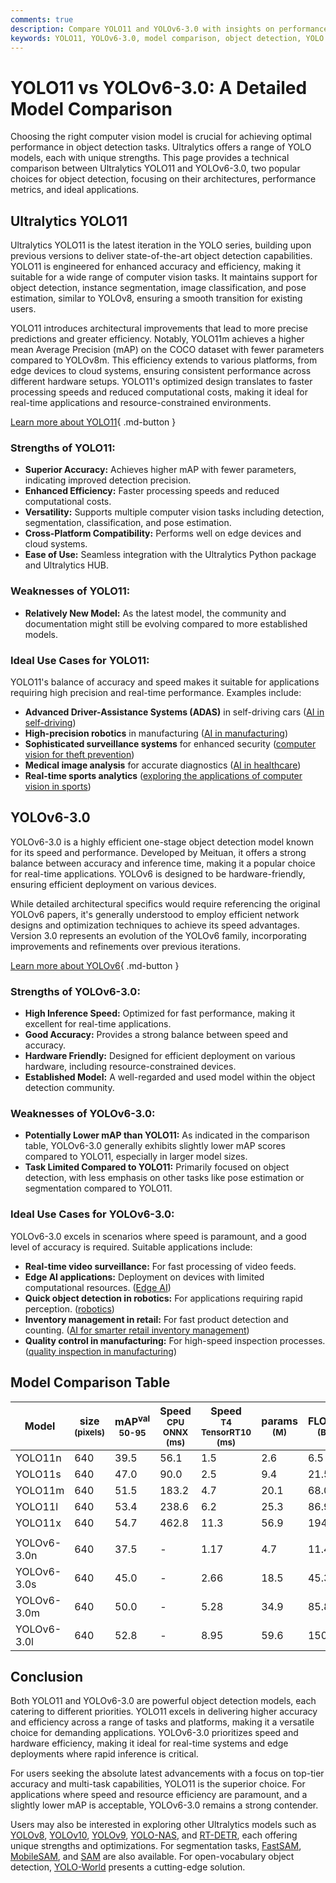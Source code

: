 ```yaml
---
comments: true
description: Compare YOLO11 and YOLOv6-3.0 with insights on performance, accuracy, use cases, and architectures. Choose the best model for object detection tasks.
keywords: YOLO11, YOLOv6-3.0, model comparison, object detection, YOLO models, computer vision, machine learning, Ultralytics, accuracy, efficiency
---
```


# YOLO11 vs YOLOv6-3.0: A Detailed Model Comparison

Choosing the right computer vision model is crucial for achieving optimal performance in object detection tasks. Ultralytics offers a range of YOLO models, each with unique strengths. This page provides a technical comparison between Ultralytics YOLO11 and YOLOv6-3.0, two popular choices for object detection, focusing on their architectures, performance metrics, and ideal applications.

<script async src="https://cdn.jsdelivr.net/npm/chart.js"></script>
<script defer src="../../javascript/benchmark.js"></script>

<canvas id="modelComparisonChart" width="1024" height="400" active-models='["YOLO11", "YOLOv6-3.0"]'></canvas>

## Ultralytics YOLO11

Ultralytics YOLO11 is the latest iteration in the YOLO series, building upon previous versions to deliver state-of-the-art object detection capabilities. YOLO11 is engineered for enhanced accuracy and efficiency, making it suitable for a wide range of computer vision tasks. It maintains support for object detection, instance segmentation, image classification, and pose estimation, similar to YOLOv8, ensuring a smooth transition for existing users.

YOLO11 introduces architectural improvements that lead to more precise predictions and greater efficiency. Notably, YOLO11m achieves a higher mean Average Precision (mAP) on the COCO dataset with fewer parameters compared to YOLOv8m. This efficiency extends to various platforms, from edge devices to cloud systems, ensuring consistent performance across different hardware setups. YOLO11's optimized design translates to faster processing speeds and reduced computational costs, making it ideal for real-time applications and resource-constrained environments.

[Learn more about YOLO11](https://docs.ultralytics.com/models/yolo11/){ .md-button }

### Strengths of YOLO11:

- **Superior Accuracy:** Achieves higher mAP with fewer parameters, indicating improved detection precision.
- **Enhanced Efficiency:** Faster processing speeds and reduced computational costs.
- **Versatility:** Supports multiple computer vision tasks including detection, segmentation, classification, and pose estimation.
- **Cross-Platform Compatibility:** Performs well on edge devices and cloud systems.
- **Ease of Use:** Seamless integration with the Ultralytics Python package and Ultralytics HUB.

### Weaknesses of YOLO11:

- **Relatively New Model:** As the latest model, the community and documentation might still be evolving compared to more established models.

### Ideal Use Cases for YOLO11:

YOLO11's balance of accuracy and speed makes it suitable for applications requiring high precision and real-time performance. Examples include:

- **Advanced Driver-Assistance Systems (ADAS)** in self-driving cars ([AI in self-driving](https://www.ultralytics.com/solutions/ai-in-self-driving))
- **High-precision robotics** in manufacturing ([AI in manufacturing](https://www.ultralytics.com/solutions/ai-in-manufacturing))
- **Sophisticated surveillance systems** for enhanced security ([computer vision for theft prevention](https://www.ultralytics.com/blog/computer-vision-for-theft-prevention-enhancing-security))
- **Medical image analysis** for accurate diagnostics ([AI in healthcare](https://www.ultralytics.com/solutions/ai-in-healthcare))
- **Real-time sports analytics** ([exploring the applications of computer vision in sports](https://www.ultralytics.com/blog/exploring-the-applications-of-computer-vision-in-sports))

## YOLOv6-3.0

YOLOv6-3.0 is a highly efficient one-stage object detection model known for its speed and performance. Developed by Meituan, it offers a strong balance between accuracy and inference time, making it a popular choice for real-time applications. YOLOv6 is designed to be hardware-friendly, ensuring efficient deployment on various devices.

While detailed architectural specifics would require referencing the original YOLOv6 papers, it's generally understood to employ efficient network designs and optimization techniques to achieve its speed advantages. Version 3.0 represents an evolution of the YOLOv6 family, incorporating improvements and refinements over previous iterations.

[Learn more about YOLOv6](https://docs.ultralytics.com/models/yolov6/){ .md-button }

### Strengths of YOLOv6-3.0:

- **High Inference Speed:** Optimized for fast performance, making it excellent for real-time applications.
- **Good Accuracy:** Provides a strong balance between speed and accuracy.
- **Hardware Friendly:** Designed for efficient deployment on various hardware, including resource-constrained devices.
- **Established Model:** A well-regarded and used model within the object detection community.

### Weaknesses of YOLOv6-3.0:

- **Potentially Lower mAP than YOLO11:** As indicated in the comparison table, YOLOv6-3.0 generally exhibits slightly lower mAP scores compared to YOLO11, especially in larger model sizes.
- **Task Limited Compared to YOLO11:** Primarily focused on object detection, with less emphasis on other tasks like pose estimation or segmentation compared to YOLO11.

### Ideal Use Cases for YOLOv6-3.0:

YOLOv6-3.0 excels in scenarios where speed is paramount, and a good level of accuracy is required. Suitable applications include:

- **Real-time video surveillance:** For fast processing of video feeds.
- **Edge AI applications:** Deployment on devices with limited computational resources. ([Edge AI](https://www.ultralytics.com/glossary/edge-ai))
- **Quick object detection in robotics:** For applications requiring rapid perception. ([robotics](https://www.ultralytics.com/glossary/robotics))
- **Inventory management in retail:** For fast product detection and counting. ([AI for smarter retail inventory management](https://www.ultralytics.com/blog/ai-for-smarter-retail-inventory-management))
- **Quality control in manufacturing:** For high-speed inspection processes. ([quality inspection in manufacturing](https://www.ultralytics.com/blog/quality-inspection-in-manufacturing-traditional-vs-deep-learning-methods))

## Model Comparison Table

| Model       | size<br><sup>(pixels) | mAP<sup>val<br>50-95 | Speed<br><sup>CPU ONNX<br>(ms) | Speed<br><sup>T4 TensorRT10<br>(ms) | params<br><sup>(M) | FLOPs<br><sup>(B) |
| ----------- | --------------------- | -------------------- | ------------------------------ | ----------------------------------- | ------------------ | ----------------- |
| YOLO11n     | 640                   | 39.5                 | 56.1                           | 1.5                                 | 2.6                | 6.5               |
| YOLO11s     | 640                   | 47.0                 | 90.0                           | 2.5                                 | 9.4                | 21.5              |
| YOLO11m     | 640                   | 51.5                 | 183.2                          | 4.7                                 | 20.1               | 68.0              |
| YOLO11l     | 640                   | 53.4                 | 238.6                          | 6.2                                 | 25.3               | 86.9              |
| YOLO11x     | 640                   | 54.7                 | 462.8                          | 11.3                                | 56.9               | 194.9             |
|             |                       |                      |                                |                                     |                    |                   |
| YOLOv6-3.0n | 640                   | 37.5                 | -                              | 1.17                                | 4.7                | 11.4              |
| YOLOv6-3.0s | 640                   | 45.0                 | -                              | 2.66                                | 18.5               | 45.3              |
| YOLOv6-3.0m | 640                   | 50.0                 | -                              | 5.28                                | 34.9               | 85.8              |
| YOLOv6-3.0l | 640                   | 52.8                 | -                              | 8.95                                | 59.6               | 150.7             |

## Conclusion

Both YOLO11 and YOLOv6-3.0 are powerful object detection models, each catering to different priorities. YOLO11 excels in delivering higher accuracy and efficiency across a range of tasks and platforms, making it a versatile choice for demanding applications. YOLOv6-3.0 prioritizes speed and hardware efficiency, making it ideal for real-time systems and edge deployments where rapid inference is critical.

For users seeking the absolute latest advancements with a focus on top-tier accuracy and multi-task capabilities, YOLO11 is the superior choice. For applications where speed and resource efficiency are paramount, and a slightly lower mAP is acceptable, YOLOv6-3.0 remains a strong contender.

Users may also be interested in exploring other Ultralytics models such as [YOLOv8](https://docs.ultralytics.com/models/yolov8/), [YOLOv10](https://docs.ultralytics.com/models/yolov10/), [YOLOv9](https://docs.ultralytics.com/models/yolov9/), [YOLO-NAS](https://docs.ultralytics.com/models/yolo-nas/), and [RT-DETR](https://docs.ultralytics.com/models/rtdetr/), each offering unique strengths and optimizations. For segmentation tasks, [FastSAM](https://docs.ultralytics.com/models/fast-sam/), [MobileSAM](https://docs.ultralytics.com/models/mobile-sam/), and [SAM](https://docs.ultralytics.com/models/sam/) are also available. For open-vocabulary object detection, [YOLO-World](https://docs.ultralytics.com/models/yolo-world/) presents a cutting-edge solution.
